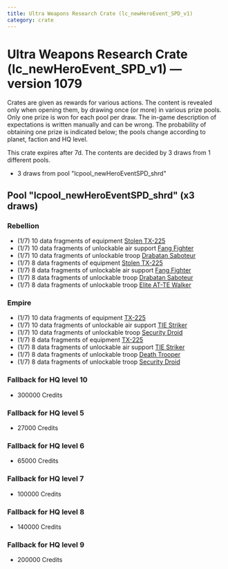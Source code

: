 ```yaml
---
title: Ultra Weapons Research Crate (lc_newHeroEvent_SPD_v1)
category: crate
---
```


# Ultra Weapons Research Crate (lc_newHeroEvent_SPD_v1) — version 1079

Crates are given as rewards for various actions. The content is revealed only when opening them, by drawing once (or more) in various prize pools. Only one prize is won for each pool per draw. The in-game description of expectations is written manually and can be wrong. The probability of obtaining one prize is indicated below; the pools change according to planet, faction and HQ level.

This crate expires after 7d. The contents are decided by 3 draws from 1 different pools.
  * 3 draws from pool "lcpool_newHeroEventSPD_shrd"

## Pool "lcpool_newHeroEventSPD_shrd" (x3 draws)

### Rebellion

  * (1/7) 10 data fragments of equipment [Stolen TX-225](eqpRebelHovertank)
  * (1/7) 10 data fragments of unlockable air support [Fang Fighter](FangFighter)
  * (1/7) 10 data fragments of unlockable troop [Drabatan Saboteur](BigMouthAlien)
  * (1/7) 8 data fragments of equipment [Stolen TX-225](eqpRebelHovertank)
  * (1/7) 8 data fragments of unlockable air support [Fang Fighter](FangFighter)
  * (1/7) 8 data fragments of unlockable troop [Drabatan Saboteur](BigMouthAlien)
  * (1/7) 8 data fragments of unlockable troop [Elite AT-TE Walker](HeroATTE)

### Empire

  * (1/7) 10 data fragments of equipment [TX-225](eqpEmpireHovertank)
  * (1/7) 10 data fragments of unlockable air support [TIE Striker](AtmosMig)
  * (1/7) 10 data fragments of unlockable troop [Security Droid](SecurityDroid)
  * (1/7) 8 data fragments of equipment [TX-225](eqpEmpireHovertank)
  * (1/7) 8 data fragments of unlockable air support [TIE Striker](AtmosMig)
  * (1/7) 8 data fragments of unlockable troop [Death Trooper](HeroDeathTrooper)
  * (1/7) 8 data fragments of unlockable troop [Security Droid](SecurityDroid)

### Fallback for HQ level 10

  * 300000 Credits

### Fallback for HQ level 5

  * 27000 Credits

### Fallback for HQ level 6

  * 65000 Credits

### Fallback for HQ level 7

  * 100000 Credits

### Fallback for HQ level 8

  * 140000 Credits

### Fallback for HQ level 9

  * 200000 Credits